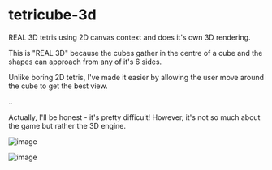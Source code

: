 # tetricube-3d

REAL 3D tetris using 2D canvas context and does it's own 3D rendering.

This is "REAL 3D" because the cubes gather in the centre of a cube and the shapes can approach from any of it's 6 sides.

Unlike boring 2D tetris, I've made it easier by allowing the user move around the cube to get the best view.

..

Actually, I'll be honest - it's pretty difficult! However, it's not so much about the game but rather the 3D engine.

![image](https://github.com/user-attachments/assets/8b7c7f54-3500-4f51-88f1-b8b3597f1efb)

![image](https://github.com/user-attachments/assets/a719a2c7-39a2-4387-a636-fc4ed4913eca)

